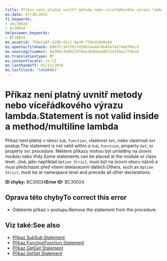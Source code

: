 ```yaml
---
title: Příkaz není platný uvnitř metody nebo víceřádkového výrazu lambda.
ms.date: 07/20/2015
f1_keywords:
- vbc30024
- bc30024
helpviewer_keywords:
- BC30024
ms.assetid: 758e7a8f-429b-42c1-9a78-778e5b480e04
ms.openlocfilehash: 8002fc347561fd5087aea474b45ef427ee8f8ec9
ms.sourcegitcommit: 6b308cf6d627d78ee36dbbae8972a310ac7fd6c8
ms.translationtype: MT
ms.contentlocale: cs-CZ
ms.lasthandoff: 01/23/2019
ms.locfileid: "54508081"
---
```

# <a name="statement-is-not-valid-inside-a-methodmultiline-lambda"></a><span data-ttu-id="f2f9c-102">Příkaz není platný uvnitř metody nebo víceřádkového výrazu lambda.</span><span class="sxs-lookup"><span data-stu-id="f2f9c-102">Statement is not valid inside a method/multiline lambda</span></span>
<span data-ttu-id="f2f9c-103">Příkaz není platný v rámci `Sub`, `Function`, vlastnost `Get`, nebo vlastnost `Set` postup.</span><span class="sxs-lookup"><span data-stu-id="f2f9c-103">The statement is not valid within a `Sub`, `Function`, property `Get`, or property `Set` procedure.</span></span> <span data-ttu-id="f2f9c-104">Některé příkazy mohou být umístěny na úrovni modulu nebo třídy.</span><span class="sxs-lookup"><span data-stu-id="f2f9c-104">Some statements can be placed at the module or class level.</span></span> <span data-ttu-id="f2f9c-105">Jiné, jako například `Option Strict`, musí být na úrovni oboru názvů a musí předcházet před všemi deklaracemi dalších.</span><span class="sxs-lookup"><span data-stu-id="f2f9c-105">Others, such as `Option Strict`, must be at namespace level and precede all other declarations.</span></span>  
  
 <span data-ttu-id="f2f9c-106">**ID chyby:** BC30024</span><span class="sxs-lookup"><span data-stu-id="f2f9c-106">**Error ID:** BC30024</span></span>  
  
## <a name="to-correct-this-error"></a><span data-ttu-id="f2f9c-107">Oprava této chyby</span><span class="sxs-lookup"><span data-stu-id="f2f9c-107">To correct this error</span></span>  
  
-   <span data-ttu-id="f2f9c-108">Odeberte příkaz v postupu.</span><span class="sxs-lookup"><span data-stu-id="f2f9c-108">Remove the statement from the procedure.</span></span>  
  
## <a name="see-also"></a><span data-ttu-id="f2f9c-109">Viz také:</span><span class="sxs-lookup"><span data-stu-id="f2f9c-109">See also</span></span>
- [<span data-ttu-id="f2f9c-110">Příkaz Sub</span><span class="sxs-lookup"><span data-stu-id="f2f9c-110">Sub Statement</span></span>](../../../visual-basic/language-reference/statements/sub-statement.md)
- [<span data-ttu-id="f2f9c-111">Příkaz Function</span><span class="sxs-lookup"><span data-stu-id="f2f9c-111">Function Statement</span></span>](../../../visual-basic/language-reference/statements/function-statement.md)
- [<span data-ttu-id="f2f9c-112">Příkaz Get</span><span class="sxs-lookup"><span data-stu-id="f2f9c-112">Get Statement</span></span>](../../../visual-basic/language-reference/statements/get-statement.md)
- [<span data-ttu-id="f2f9c-113">Příkaz Set</span><span class="sxs-lookup"><span data-stu-id="f2f9c-113">Set Statement</span></span>](../../../visual-basic/language-reference/statements/set-statement.md)
